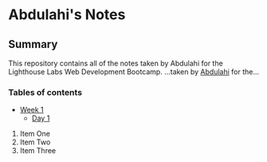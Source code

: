 # Abdulahi's Notes
## Summary 

This repository contains all of the notes taken by Abdulahi for the Lighthouse Labs Web Development Bootcamp.
...taken by [Abdulahi](https://github.com/ahirsi1215) for the...

### Tables of contents
* [Week 1](/Week_1)
  * [Day 1](/Week_1/Day_1)
1. Item One 
2. Item Two
3. Item Three